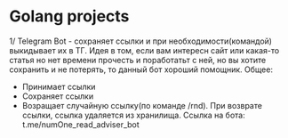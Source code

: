 # Golang projects

1/ Telegram Bot - сохраняет ссылки и при необходимости(командой) выкидывает их в ТГ. Идея в том, если вам интересн сайт или какая-то статья но нет времени прочесть и поработатьт с ней, но вы хотите сохранить и не потерять, то данный бот хороший помощник.
Общее: 
- Принимает ссылки 
- Сохраняет ссылки 
- Возращает случайную ссылку(по команде /rnd). При возврате ссылки, ссылка удаляется из хранилища.
Ccылка на бота: t.me/numOne_read_adviser_bot

